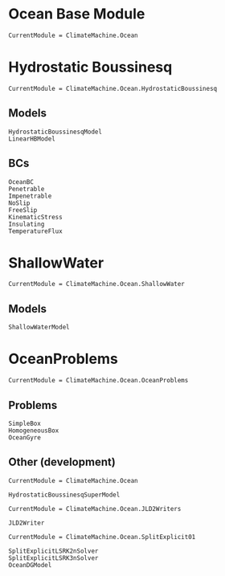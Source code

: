# Ocean Base Module

```@meta
CurrentModule = ClimateMachine.Ocean
```

# Hydrostatic Boussinesq

```@meta
CurrentModule = ClimateMachine.Ocean.HydrostaticBoussinesq
```

## Models

```@docs
HydrostaticBoussinesqModel
LinearHBModel
```

## BCs

```@docs
OceanBC
Penetrable
Impenetrable
NoSlip
FreeSlip
KinematicStress
Insulating
TemperatureFlux
```
# ShallowWater

```@meta
CurrentModule = ClimateMachine.Ocean.ShallowWater
```

## Models

```@docs
ShallowWaterModel
```

# OceanProblems

```@meta
CurrentModule = ClimateMachine.Ocean.OceanProblems
```

## Problems

```@docs
SimpleBox
HomogeneousBox
OceanGyre
```

## Other (development)

```@meta
CurrentModule = ClimateMachine.Ocean
```

```@docs
HydrostaticBoussinesqSuperModel
```

```@meta
CurrentModule = ClimateMachine.Ocean.JLD2Writers
```

```@docs
JLD2Writer
```

```@meta
CurrentModule = ClimateMachine.Ocean.SplitExplicit01
```

```@docs
SplitExplicitLSRK2nSolver
SplitExplicitLSRK3nSolver
OceanDGModel
```
